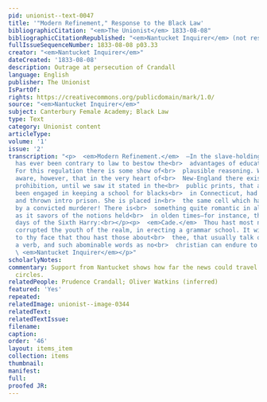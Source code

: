 ```yaml
---
pid: unionist--text-0047
title: '"Modern Refinement," Response to the Black Law'
bibliographicCitation: "<em>The Unionist</em> 1833-08-08"
bibliographicCitationRepublished: "<em>Nantucket Inquirer</em> (not researched)"
fullIssueSequenceNumber: 1833-08-08 p03.33
creator: "<em>Nantucket Inquirer</em>"
dateCreated: '1833-08-08'
description: Outrage at persecution of Crandall
language: English
publisher: The Unionist
IsPartOf: 
rights: https://creativecommons.org/publicdomain/mark/1.0/
source: "<em>Nantucket Inquirer</em>"
subject: Canterbury Female Academy; Black Law
type: Text
category: Unionist content
articleType: 
volume: '1'
issue: '2'
transcription: "<p>  <em>Modern Refinement.</em>  —In the slave-holding States it
  has ever been contrary to law to bestow the<br>  advantages of education on a negro.
  For this regulation there is some show of<br>  plausible reasoning. We were not
  aware, however, that in the very heart of<br>  New-England there existed any such
  prohibition, until we saw it stated in the<br>  public prints, that a lady who had
  been engaged in keeping a school for blacks<br>  in Connecticut, had been arrested
  and thrown intro prison. She is placed in<br>  the same cell which has been occupied
  by a convicted murderer! There is<br>  something quite romantic in all this—inasmuch
  as it savors of the notions held<br>  in olden times—for instance, the chivalric
  days of the Sixth Harry:<br></p><p>  <em>Cade.</em>  Thou hast most notoriously
  corrupted the youth of the realm, in erecting a grammar school. It will be proved
  to thy face that thou hast those about<br>  thee, that usually talk of a noun and
  a verb, and such abominable words as no<br>  christian can endure to hear.”<br>
  \ <em>Nantucket Inquirer</em></p>"
scholarlyNotes: 
commentary: Support from Nantucket shows how far the news could travel in maritime
  circles.
relatedPeople: Prudence Crandall; Oliver Watkins (inferred)
featured: 'Yes'
repeated: 
relatedImage: unionist--image-0344
relatedText: 
relatedTextIssue: 
filename: 
caption: 
order: '46'
layout: items_item
collection: items
thumbnail: 
manifest: 
full: 
proofed JR: 
---
```

